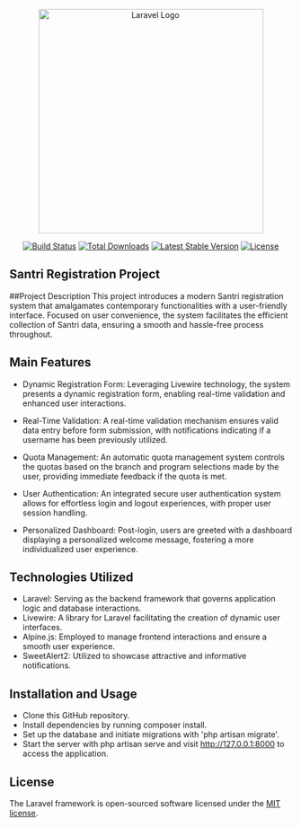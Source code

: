 <p align="center"><a href="https://laravel.com" target="_blank"><img src="https://raw.githubusercontent.com/laravel/art/master/logo-lockup/5%20SVG/2%20CMYK/1%20Full%20Color/laravel-logolockup-cmyk-red.svg" width="400" alt="Laravel Logo"></a></p>

<p align="center">
<a href="https://github.com/laravel/framework/actions"><img src="https://github.com/laravel/framework/workflows/tests/badge.svg" alt="Build Status"></a>
<a href="https://packagist.org/packages/laravel/framework"><img src="https://img.shields.io/packagist/dt/laravel/framework" alt="Total Downloads"></a>
<a href="https://packagist.org/packages/laravel/framework"><img src="https://img.shields.io/packagist/v/laravel/framework" alt="Latest Stable Version"></a>
<a href="https://packagist.org/packages/laravel/framework"><img src="https://img.shields.io/packagist/l/laravel/framework" alt="License"></a>
</p>

## Santri Registration Project
##Project Description
This project introduces a modern Santri registration system that amalgamates contemporary functionalities with a user-friendly interface. Focused on user convenience, the system facilitates the efficient collection of Santri data, ensuring a smooth and hassle-free process throughout.

## Main Features
- Dynamic Registration Form: Leveraging Livewire technology, the system presents a dynamic registration form, enabling real-time validation and enhanced user interactions.

- Real-Time Validation: A real-time validation mechanism ensures valid data entry before form submission, with notifications indicating if a username has been previously utilized.

- Quota Management: An automatic quota management system controls the quotas based on the branch and program selections made by the user, providing immediate feedback if the quota is met.

- User Authentication: An integrated secure user authentication system allows for effortless login and logout experiences, with proper user session handling.

- Personalized Dashboard: Post-login, users are greeted with a dashboard displaying a personalized welcome message, fostering a more individualized user experience.

## Technologies Utilized
 - Laravel: Serving as the backend framework that governs application logic and database interactions.
 - Livewire: A library for Laravel facilitating the creation of dynamic user interfaces.
 - Alpine.js: Employed to manage frontend interactions and ensure a smooth user experience.
 - SweetAlert2: Utilized to showcase attractive and informative notifications.

## Installation and Usage
 - Clone this GitHub repository.
 - Install dependencies by running composer install.
 - Set up the database and initiate migrations with 'php artisan migrate'.
 - Start the server with php artisan serve and visit http://127.0.0.1:8000 to access the application.

## License

The Laravel framework is open-sourced software licensed under the [MIT license](https://opensource.org/licenses/MIT).
